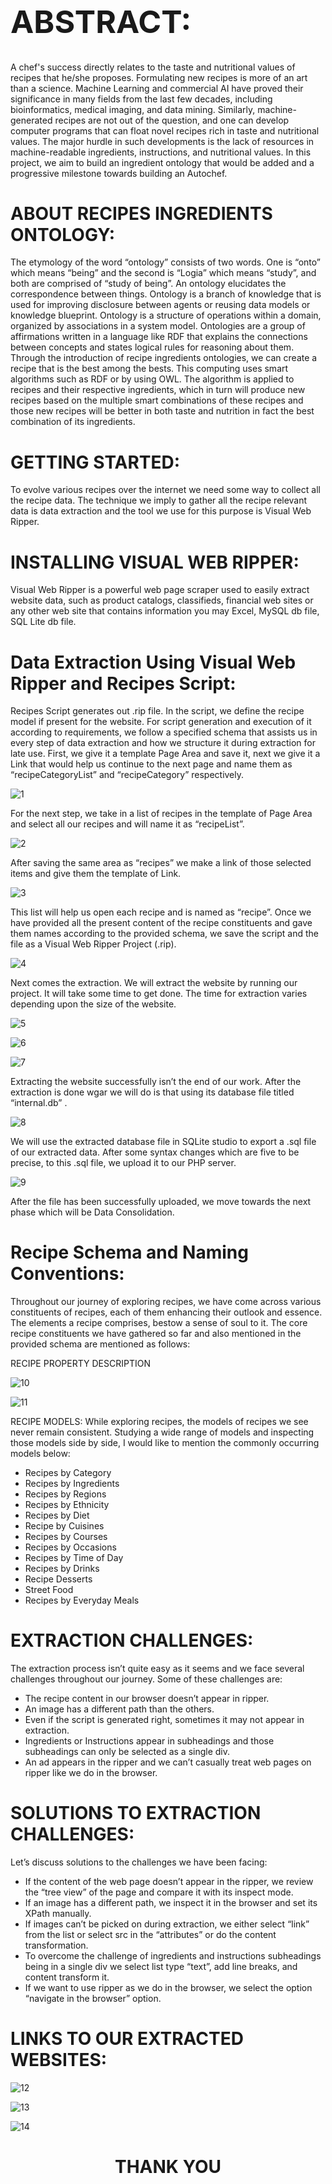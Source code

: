 
<h1 style="font-size:50px;">ABSTRACT:</h1>

A chef's success directly relates to the taste and nutritional values of recipes that he/she proposes.  Formulating new recipes is more of an art than a science. Machine Learning and commercial AI have proved their significance in many fields from the last few decades, including bioinformatics, medical imaging, and data mining. Similarly, machine-generated recipes are not out of the question, and one can develop computer programs that can float novel recipes rich in taste and nutritional values.  The major hurdle in such developments is the lack of resources in machine-readable ingredients, instructions, and nutritional values.  In this project, we aim to build an ingredient ontology that would be added and a progressive milestone towards building an Autochef.

<h1>ABOUT RECIPES INGREDIENTS ONTOLOGY:</h1>


The etymology of the word “ontology” consists of two words. One is “onto” which means “being” and the second is “Logia” which means “study”, and both are comprised of “study of being”. An ontology elucidates the correspondence between things. Ontology is a branch of knowledge that is used for improving disclosure between agents or reusing data models or knowledge blueprint. Ontology is a structure of operations within a domain, organized by associations in a system model. Ontologies are a group of affirmations written in a language like RDF that explains the connections between concepts and states logical rules for reasoning about them.
Through the introduction of recipe ingredients ontologies, we can create a recipe that is the best among the bests. This computing uses smart algorithms such as RDF or by using OWL. The algorithm is applied to recipes and their respective ingredients, which in turn will produce new recipes based on the multiple smart combinations of these recipes and those new recipes will be better in both taste and nutrition in fact the best combination of its ingredients.

<h1>GETTING STARTED:</h1>


To evolve various recipes over the internet we need some way to collect all the recipe data. The technique we imply to gather all the recipe relevant data is data extraction and the tool we use for this purpose is Visual Web Ripper.

<h1>INSTALLING VISUAL WEB RIPPER:
</h1>

Visual Web Ripper is a powerful web page scraper used to easily extract website data, such as product catalogs, classifieds, financial web sites or any other web site that contains information you may Excel, MySQL db file, SQL Lite db file.

<h1>Data Extraction Using Visual Web Ripper and Recipes Script:</h1>

Recipes Script generates out .rip file. In the script, we define the recipe model if present for the website. For script generation and execution of it according to requirements, we follow a specified schema that assists us in every step of data extraction and how we structure it during extraction for late use.
First, we give it a template Page Area and save it, next we give it a Link that would help us continue to the next page and name them as “recipeCategoryList” and “recipeCategory” respectively. 


![1](https://user-images.githubusercontent.com/50656712/108616068-f3585400-742b-11eb-9b72-5b793331b8ca.jpg)
 
 
For the next step, we take in a list of recipes in the template of Page Area and select all our recipes and will name it as “recipeList”. 


![2](https://user-images.githubusercontent.com/50656712/108616074-0834e780-742c-11eb-9679-7c07fad28eea.jpg)
 
After saving the same area as “recipes” we make a link of those selected items and give them the template of Link. 
 
 
 ![3](https://user-images.githubusercontent.com/50656712/108616090-31557800-742c-11eb-8f2f-7fe22f0b0a7f.jpg)

This list will help us open each recipe and is named as “recipe”. Once we have provided all the present content of the recipe constituents and gave them names according to the provided schema, we save the script and the file as a Visual Web Ripper Project (.rip). 

 
 ![4](https://user-images.githubusercontent.com/50656712/108616100-403c2a80-742c-11eb-958c-b451c3360b99.jpg)

Next comes the extraction. We will extract the website by running our project. It will take some time to get done. The time for extraction varies depending upon the size of the website.
 
 
 ![5](https://user-images.githubusercontent.com/50656712/108616113-6792f780-742c-11eb-8f90-36153532bb16.jpg)
 
 ![6](https://user-images.githubusercontent.com/50656712/108616144-9e690d80-742c-11eb-8041-1843221159b8.jpg)

![7](https://user-images.githubusercontent.com/50656712/108616150-a923a280-742c-11eb-8904-24fb91193597.jpg)
 
Extracting the website successfully isn’t the end of our work. After the extraction is done wgar we will do is that using its database file titled “internal.db” .

 
 ![8](https://user-images.githubusercontent.com/50656712/108616154-b6d92800-742c-11eb-957d-c34e29b1b4e8.jpg)


We will use the extracted database file in SQLite studio to export a .sql file of our extracted data.  After some syntax changes which are five to be precise, to this .sql file, we upload it to our PHP server. 

![9](https://user-images.githubusercontent.com/50656712/108616157-c193bd00-742c-11eb-8d1c-a6502028610c.jpg)

 
After the file has been successfully uploaded, we move towards the next phase which will be Data Consolidation.

<h1>Recipe Schema and Naming Conventions:</h1>

Throughout our journey of exploring recipes, we have come across various constituents of recipes, each of them enhancing their outlook and essence. The elements a recipe comprises, bestow a sense of soul to it. The core recipe constituents we have gathered so far and also mentioned in the provided schema are mentioned as follows:

RECIPE PROPERTY	DESCRIPTION

![10](https://user-images.githubusercontent.com/50656712/108616411-f6087880-742e-11eb-92fc-b2f869a10e0b.PNG)

![11](https://user-images.githubusercontent.com/50656712/108616415-fe60b380-742e-11eb-9b37-be0e1e403223.PNG)

RECIPE MODELS:
While exploring recipes, the models of recipes we see never remain consistent. Studying a wide range of models and inspecting those models side by side, I would like to mention the commonly occurring models below:
<ul>
 <li>Recipes by Category</li>
 <li>Recipes by Ingredients</li>
 <li>Recipes by Regions</li>
 <li>Recipes by Ethnicity</li>
 <li>Recipes by Diet</li>
 <li>Recipe by Cuisines</li>
 <li>Recipes by Courses</li>
 <li>Recipes by Occasions</li>
 <li>Recipes by Time of Day</li>
 <li>Recipes by Drinks</li>
 <li>Recipe Desserts</li>
 <li>Street Food</li>
 <li>Recipes by Everyday Meals</li>
 </ul>

<h1>EXTRACTION CHALLENGES:</h1>
The extraction process isn’t quite easy as it seems and we face several challenges throughout our journey. Some of these challenges are:
<ul>
 <li>The recipe content in our browser doesn’t appear in ripper.</li>
 <li>An image has a different path than the others.</li>
 <li>Even if the script is generated right, sometimes it may not appear in extraction.</li>
 <li>Ingredients or Instructions appear in subheadings and those subheadings can only be selected as a single div.</li>
 <li>An ad appears in the ripper and we can’t casually treat web pages on ripper like we do in the browser.</li>
 </ul>

<h1>SOLUTIONS TO EXTRACTION CHALLENGES:</h1>
Let’s discuss solutions to the challenges we have been facing:
<ul>
 <li>If the content of the web page doesn’t appear in the ripper, we review the “tree view” of the page and compare it with its inspect mode.</li>
 <li>If an image has a different path, we inspect it in the browser and set its XPath manually.</li>
 <li>If images can’t be picked on during extraction, we either select “link” from the list or select src in the “attributes” or do the content transformation.</li>
 <li>To overcome the challenge of ingredients and instructions subheadings being in a single div we select list type “text”, add line breaks, and content transform it.</li>
 <li>If we want to use ripper as we do in the browser, we select the option “navigate in the browser” option.</li>
 </ul>

<h1>LINKS TO OUR EXTRACTED WEBSITES:</h1>


![12](https://user-images.githubusercontent.com/50656712/108616477-63b4a480-742f-11eb-8299-31d1647545fe.PNG)


![13](https://user-images.githubusercontent.com/50656712/108616481-6dd6a300-742f-11eb-8160-cd7024c512b1.PNG)


![14](https://user-images.githubusercontent.com/50656712/108616488-78913800-742f-11eb-961a-6c4f04e0e5a5.PNG)



<h1><center>THANK YOU</center></h1>
